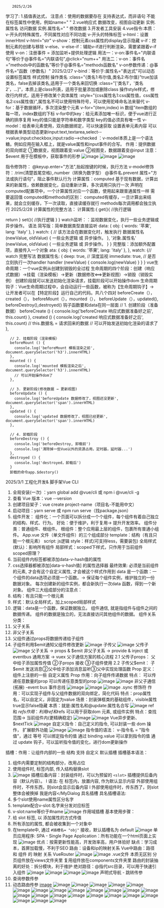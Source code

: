        2025/2/26
学习了:
1.插值表达式，
注意点：使用的数据要存在
支持表达式，而非语句
不能在标签属性中使用，例如name="  "
2.vue响应式
数据改变，视图自动更新
实例.属性名  访问数据
实例.属性名=" " 修改数据
3.开发者工具安装
4.vue指令:本质：v-开头的特殊属性，不同属性对应不同功能
v-开头的特殊标签
v-html：设置innerHtml
v-html="str"
v-show：控制元素css属性的display显示隐藏
v-if：控制元素的创建与移除
v-else、v-else-if：辅助v-if进行判断渲染，需要紧跟着v-if使用
v-on：注册事件 = 添加监听+提供处理逻辑
用法一：v-on:事件名="内联语句"等价于@事件名="内联语句",@click="num++"
用法二：v-on：事件名="methods中的函数名"等价于@事件名="methods函数名"
v-on参数传递：@事件名="函数（参数名）"
2025/2/27
v-bind：等价于:属性名="表达式"可以动态设置标签属性
样式控制
操作类名
:class="{类名1:布尔值,类名2:布尔值}"true加该类名，false去掉该类名,适用于一个类名来回切换
:class="['类名1'，'类名2'，...]"，本质上是class列表，适用于批量添加或删除class
操作style样式，修改行内样式，适用于修改某个具体属性
:style="{css属性名1:css属性值，css属性名2:css属性值}",属性名不可以使用特殊符号，可以使用驼峰命名法来替代
v-for：基于数据循环，多次渲染整个元素
v-for="(item,index) in 数组"item数组的每一项，index数组的下标
v-for中的key：给元素添加唯一标识，便于vue进行正确的排序复用
key的值只能是字符串和数字类型
key的值必须具有唯一性
v-model：给表单元素使用，双向数据绑定，可以快速获取 设置表单元素内容
可以根据表单类型动态更新input:text,textarea,select-->value;input:checkbox,input:radio-->checked
：v-model本质上是一个语法糖。例如应用在输入框上，就是value属性和input事件的合写。
作用：提供数据的双向绑定
①数据变，视图跟着变:value 
②视图变，数据跟着变@input
注意：$event 用于在模板中，获取事件的形参
![image](https://github.com/user-attachments/assets/9a6146df-b7e8-4405-9b96-322c0712fc42)
![image](https://github.com/user-attachments/assets/3ec905c5-0289-4453-b58e-4361d6f8f8f0)
![image](https://github.com/user-attachments/assets/ddc06274-2f51-414e-8474-0ca13e27c049)

指令修饰符：
@keyup.enter="方法",抬起按键的时候，执行方法
v-model修饰符：.trim(清楚首尾空格),.number（转换为数字型）
@事件名.prevent 属性="方法或执行语句"，阻止事件默认行为
计算属性：computed
基于现有数据，计算出来的新属性，依赖数据变化，自动重新计算，多次调用只执行一次
声明在computed配置项中，一个计算属性对应一个函数，使用起来跟普通属性一样
需要返回值
computed和methods的区别：
computed有缓存，一旦计算出来结果，就会立刻缓存，下一次读取，直接读缓存就行
methods每次调用都会独立执行
2025/2/28
计算属性的完整方法：
计算属性:{
get(){
//执行逻辑

return
}
set(){
//执行逻辑
}
}
watch监听：：监视数据变化，执行一些业务逻辑或异步操作。
语法
简写版：简单数据类型直接监听
data: {
 obj: {
 words: '苹果',
 lang: 'italy'
 },
 }
watch: {
 // 该方法会在数据变化时，触发执行
数据属性名 (newValue, oldValue) {
一些业务逻辑 或 异步操作。
},
 '对象.属性名' (newValue, oldValue) {
一些业务逻辑 或 异步操作。
}
 }
 完整版：添加额外配置项，直接传入一个对象
 ata: {
 obj: {
 words: '苹果',
 lang: 'italy'
 },
 },
 watch: {// watch 完整写法
数据属性名: {
 deep: true, // 深度监视
immediate: true, // 是否立刻执行一次handler
 handler (newValue) {
 console.log(newValue)
 }
 }
 }
vue生命周期：一个vue实例从创建到销毁的全过程
生命周期的四个阶段：创建（响应式数据）->挂载（渲染模板）->更新（数据修改<==>更新视图）->销毁（销毁实例）
创建阶段就可以发送初始化渲染请求，挂载阶段可以开始操作dom
生命周期钩子：Vue生命周期过程中，会自动运行一些函数，被称为【生命周期钩子】→  让开发者可以在【特定阶段】运行自己的代码。共八个四对
beforeCreate（），created（）， beforeMount（），mounted（）， beforeUpdate（），updated(), beforeDestroy(),destroyed()
 钩子函数要和data在同一层面
      // 1. 创建阶段（准备数据）
      beforeCreate () {
        console.log('beforeCreate 响应式数据准备好之前', this.count)
      },
      created () {
        console.log('created 响应式数据准备好之后', this.count)
        // this.数据名 = 请求回来的数据
        // 可以开始发送初始化渲染的请求了
      },

      // 2. 挂载阶段（渲染模板）
      beforeMount () {
        console.log('beforeMount 模板渲染之前', document.querySelector('h3').innerHTML)
      },
      mounted () {
        console.log('mounted 模板渲染之后', document.querySelector('h3').innerHTML)
        // 可以开始操作dom了
      },

      // 3. 更新阶段(修改数据 → 更新视图)
      beforeUpdate () {
        console.log('beforeUpdate 数据修改了，视图还没更新', document.querySelector('span').innerHTML)
      },
      updated () {
        console.log('updated 数据修改了，视图已经更新', document.querySelector('span').innerHTML)
      },

      // 4. 卸载阶段
      beforeDestroy () {
        console.log('beforeDestroy, 卸载前')
        console.log('清除掉一些Vue以外的资源占用，定时器，延时器...')
      },
      destroyed () {
        console.log('destroyed，卸载后')
      }
      卸载的命令app.$destory()
2025/3/1
工程化开发& 脚手架Vue CLI
1. 全局安装(一次) ：yarn global add @vue/cli    或 npm i  @vue/cli  -g
2. 查看 Vue 版本：vue  --version
 3. 创建项目架子：vue  create  project-name（项目名-不能用中文）
4. 启动项目：yarn  serve  或 npm run serve（找package.json）
5. 组件开发：
 组件化：一个页面可以拆分成一个个组件，每个组件有着自己独立的结构、样式、行为。
好处：便于维护，利于复用→ 提升开发效率。
组件分类：普通组件、根组件。
根组件：整个应用最上层的组件，包裹所有普通小组件。
App.vue 文件（单文件组件）的三个组成部分
 template：结构（有且只能一个根元素）
script:   js逻辑
style：样式(可支持less，需要装包)
全局样式(默认)：影响所有组件
局部样式：scoped下样式，只作用于当前组件
scoped原理？
1. 当前组件内标签都被添加data-v-hash值的属性
2. css选择器都被添加[data-v-hash值] 的属性选择器
最终效果: 必须是当前组件的元素, 才会有这个自定义属性, 才会被这个样式作用到
data 是一个函数：一个组件的data选项必须是一个函数。→   保证每个组件实例，维护独立的一份数据对象。
每次创建新的组件实例，都会新执行一次data 函数，得到一个新对象。
组件三大组成部分的注意点：
1. 结构：有且只能一个根元素
2. 样式：默认全局样式，加上scoped局部样式
3. 逻辑：data是一个函数，保证数据独立。
组件通信, 就是指组件与组件之间的数据传递。
组件的数据是独立的，无法直接访问其他组件的数据。
组件关系分类：
1. 父子关系
2. 非父子关系
1. 父组件通过props将数据传递给子组件
2. 子组件利用$emit通知父组件修改更新
![image](https://github.com/user-attachments/assets/4ec65997-2e89-4ba0-b4c4-bd6e839b2f46)
子传父
![image](https://github.com/user-attachments/assets/338677c9-e354-41cf-94fc-5cf11a8735d2)
父传子
![image](https://github.com/user-attachments/assets/e1b9896f-f55b-4fbc-902b-b46062b91bf0)
父子关系 →    props & $emit
非父子关系 →    provide & inject   或 eventbus
通用方案 →    vuex
 父子通信方案的核心流程
2.1 父传子props：
父中给子添加属性传值 ②子props 接收 ③子组件使用
2.2 子传父$emit：
子$emit 发送消息②父中给子添加消息监听③父中实现处理函数
 Prop 定义：组件上注册的一些 自定义属性
Prop 作用：向子组件传递数据
特点：
可以传递任意数量的prop
可以传递任意类型的prop
![image](https://github.com/user-attachments/assets/ebc99cf0-698c-4801-8725-f500c92aceff)
![image](https://github.com/user-attachments/assets/dfbb0264-84a3-43a8-8db1-1663183dd2be)
非父子通信(拓展) -event bus 事件总线
![image](https://github.com/user-attachments/assets/f5b5f573-d61b-4fed-96d8-cf2ac9934123)
![image](https://github.com/user-attachments/assets/f4713b19-02ca-425b-9319-3f6548fd47e1)
![image](https://github.com/user-attachments/assets/8c0cac72-c063-4615-8174-2b8111d5a464)
.sync 修饰符
作用：可以实现子组件与父组件数据的双向绑定，简化代码
特点：prop属性名，可以自定义，非固定为value
场景：封装弹框类的基础组件，visible属性 true显示false隐藏
本质：就是:属性名和@update:属性名合写
![image](https://github.com/user-attachments/assets/1e2a1155-62fc-43db-859b-f9f7b32e4e75)
ref 和 $refs
作用：利用ref 和$refs 可以用于获取dom 元素, 或组件实例
特点：查找范围→  当前组件内(更精确稳定)
![image](https://github.com/user-attachments/assets/bf0568a4-ba15-46c5-a84b-5e1d7a9a586a)
![image](https://github.com/user-attachments/assets/b2f7c4ad-b23e-4daa-a996-528ee79c426d)
Vue异步更新、$nextTick
![image](https://github.com/user-attachments/assets/2ba3f6fe-9e70-431c-bf75-852d68a0491a)
自定义指令：自己定义的指令,  可以封装一些 dom 操作， 扩展额外功能
![image](https://github.com/user-attachments/assets/8e136b69-cc86-430b-9164-3a532577714a)
![image](https://github.com/user-attachments/assets/f1cda1e9-852e-4290-b0d9-8e903841b6f4)
 指令值的语法：
v-指令名 = "指令值"，通过 等号 可以绑定指令的值
通过 binding.value 可以拿到指令的值
通过 update 钩子，可以监听指令值的变化，进行dom更新操作

插槽：作用：让组件内部的一些 结构 支持 自定义
默认插槽
插槽基本语法：
1. 组件内需要定制的结构部分，改用<slot></slot>占位
2. 使用组件时, <MyDialog></MyDialog>标签内部, 传入结构替换slot
3. ![image](https://github.com/user-attachments/assets/843bab80-cfee-4213-bc19-b0f24a3d18c1)
插槽后备内容：封装组件时，可以为预留的 `<slot>` 插槽提供后备内容（默认内容）。
l 语法: 在 <slot> 标签内，放置内容,  作为默认显示内容
 外部使用组件时，不传东西，则slot会显示后备内容 
<MyDialog></MyDialog>
 l 外部使用组件时，传东西了，则slot整体会被换掉
<MyDialog>我是内容</MyDialog
具名插槽
具名插槽语法:
1. 多个slot使用name属性区分名字
2.   template配合v-slot:名字来分发对应标签
3.   v-slot:name等价于#name
![image](https://github.com/user-attachments/assets/c15af532-7e30-4258-b9f4-f1b75f218374)
 作用域插槽
基本使用步骤：
1. 给 slot 标签, 以 添加属性的方式传值
2. 所有添加的属性, 都会被收集到一个对象中
3. 在template中, 通过  ` #插槽名= "obj" ` 接收，默认插槽名为 default
![image](https://github.com/user-attachments/assets/fe1ccb34-2341-4010-84ed-c641f38eb27f)
单页应用程序: SPA - Single Page Application：所有功能在一个html页面上实现
![image](https://github.com/user-attachments/assets/3e591f16-3e8c-4fc6-b0c6-b449c019b8e8)
优点：按需更新性能高，开发效率高，用户体验好
缺点：学习成本，首屏加载慢，不利于SEO
路由：设备和ip的映射关系
Vue中路由：路径 和 组件 的 映射 关系
VueRouter
![image](https://github.com/user-attachments/assets/c2d0c9f4-8dee-495b-8e3d-dea4c02b1e6e)
![image](https://github.com/user-attachments/assets/7c253a06-d744-4789-ab9d-96cf3656c840)
.vue文件 本质无区别
分页组件放在views文件夹里
复用组件放在components文件夹里
路由的封装抽离的好处：拆分模块，利于维护
绝对路径：@指代src目录，可以用于快速引入组件
![image](https://github.com/user-attachments/assets/16637298-6c9d-40b5-9dc7-77644074fd98)
![image](https://github.com/user-attachments/assets/43ea1ce1-0928-4f2d-bcb3-769f5fe0dc2c)
![image](https://github.com/user-attachments/assets/f5442391-ce07-4800-883a-2f56c214c398)
![image](https://github.com/user-attachments/assets/860ba1b8-313e-490e-884a-b670742d1508)
声明式导航 - 跳转传参
1.  查询参数传参
2.  动态路由传参
[image](https://github.com/user-attachments/assets/0b22f635-6aba-4ed4-a5df-4d082150deb4)
![image](https://github.com/user-attachments/assets/3d825ed4-3b63-49fd-9c4f-21f090429657)
![image](https://github.com/user-attachments/assets/6712cede-9c4c-4eb2-9cfa-3fa3302fe8ed)
![image](https://github.com/user-attachments/assets/b19bae7d-bb65-47a1-93d5-f7a002cbb694)
![image](https://github.com/user-attachments/assets/611900d5-ff1b-42d0-b1b6-25f1ddc64f17)
![image](https://github.com/user-attachments/assets/497435ad-68c0-4797-b118-ab74284e8634)
![image](https://github.com/user-attachments/assets/12d9de76-911e-4f32-b28c-e927ebd38cd8)
![image](https://github.com/user-attachments/assets/830ba0f4-1aef-4315-b36e-5adce6151485)
![image](https://github.com/user-attachments/assets/efbf2ff4-0cef-4723-afb0-94065137f17a)
![image](https://github.com/user-attachments/assets/09c85c1f-aebf-4164-b891-89e0dd834502)
![image](https://github.com/user-attachments/assets/5afb4249-5fd1-4414-b49d-fd52c1b067f5)
![image](https://github.com/user-attachments/assets/f2f00c7b-16b3-4b33-82e9-33bcb99fe216)
![image](https://github.com/user-attachments/assets/df2ba3fb-e82d-41ed-aebd-99803fb74561)
![image](https://github.com/user-attachments/assets/c5996595-d476-4aa9-99d6-5712a43971be)
![image](https://github.com/user-attachments/assets/6f3b5643-caff-4bb9-ae11-65336bb5884a)
![image](https://github.com/user-attachments/assets/8cc1eb69-05e7-471b-bb47-168ebe735edc)
![image](https://github.com/user-attachments/assets/bf0c3d79-03c8-45eb-ac37-8bbad5154a21)
![image](https://github.com/user-attachments/assets/c680a6b7-fae4-44c2-b00d-bb1f7bb80027)
![image](https://github.com/user-attachments/assets/289c3628-6e43-4276-a9ca-8ea3c50e7051)
![image](https://github.com/user-attachments/assets/46924d3f-a9b1-407a-85f9-bbca7f681d04)
![image](https://github.com/user-attachments/assets/f7fd4782-7670-47da-bac2-1339ee821afd)
![image](https://github.com/user-attachments/assets/41c93675-2611-4f5e-87a5-0a40a3030604)
![image](https://github.com/user-attachments/assets/5f6d744b-686a-4c66-a12f-59903550d6e7)
![image](https://github.com/user-attachments/assets/e747864e-b1d9-4add-850c-e8e5ebf93160)
![image](https://github.com/user-attachments/assets/ba24cbf9-ecf5-4440-936c-666a020ebeb4)
